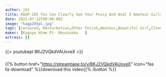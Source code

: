 ```yaml
---
author: j91
title: KAGP-285 You Can Clearly See Your Pussy And Anal 5 Amateur Girls Super Close-up Masturbation 11 People
date: 2023-07-22T00:00:00Z
image: "kagp285pl.jpg"
tags: [Censored, Masturbation,Other Fetish,Amateur,Beautiful Girl,Close Up	]
maker: [Kaguya Hime Pt- Mousozoku   ]
actress: []
---
```



{{< youtubepl 8KJ2VQkdVAUoveX >}}
###

{{% button href="https://streamtape.to/v/8KJ2VQkdVAUoveX" icon="fas fa-download" %}}download this video{{% /button %}}
